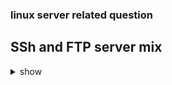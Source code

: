 ### linux server related question 

## SSh and FTP server mix  

<details><summary>show</summary>
<p>

```bash
  1.  On rpm based Linux server configure ssh , ftp and httpd server 
  2.  login with root user on that server using ssh 
  3.  now create two users name u1 and u2 with Redhat007 password for both  
  4.  block u2 user so that nobody can login using ssh 
  5.  now login with user u1 using ssh and create some files and folders 
  6.  Now from client machine using filezilla login to user u2 and tranfer some data
  7.  Now login to root user using ssh and copy all the data of user u1 and u2 to /var/www/html/user_data/
  8.  Now from your client machine open browser and type http://serverIP to see the data of /var/www/html/user_data
```

</p>
</details>
